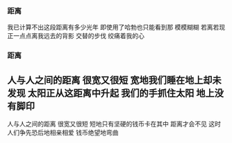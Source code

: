 ### 距离
我已计算不出这段距离有多少光年
即使用了哈勃也只能看到那
模模糊糊
若离若现
正一点点离我远去的背影
交替的步伐
绞痛着我的心
### 距离
人与人之间的距离
很宽又很短
宽地我们睡在地上却未发现
太阳正从这距离中升起
我们的手抓住太阳
地上没有脚印
---
人与人之间的距离
很宽又很短
短地只有坚硬的钱币卡在其中
距离才会不见
这时
人们争先恐后地相亲相爱
钱币绝望地弯曲
